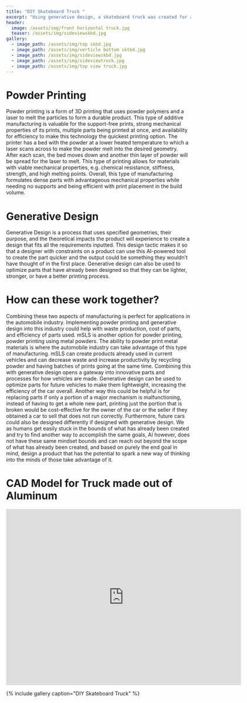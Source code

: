 ```yaml
---
title: "DIY Skateboard Truck "
excerpt: "Using generative design, a skateboard truck was created for a motorized skateboard."
header:
  image: /assets/img/front horizontal truck.jpg
  teaser: /assets/img/sideviewskbd.jpg
gallery:
  - image_path: /assets/img/top skbd.jpg
  - image_path: /assets/img/verticle bottom sktbd.jpg
  - image_path: /assets/img/sideviewskbd.jpg
  - image_path: /assets/img/sideviewtruck.jpg
  - image_path: /assets/img/top view truck.jpg
---
```


# Powder Printing
Powder printing is a form of 3D printing that uses powder polymers and a laser to melt the particles to form a durable product. This type of additive manufacturing is valuable for the support-free prints, strong mechanical properties of its prints, multiple parts being printed at once, and availability for efficiency to make this technology the quickest printing option. The printer has a bed with the powder at a lower heated temperature to which a laser scans across to make the powder melt into the desired geometry. After each scan, the bed moves down and another thin layer of powder will be spread for the laser to melt. This type of printing allows for materials with viable mechanical properties, e.g. chemical resistance, stiffness, strength, and high melting points. Overall, this type of manufacturing formulates dense parts with advantageous mechanical properties while needing no supports and being efficient with print placement in the build volume. 

# Generative Design
Generative Design is a process that uses specified geometries, their purpose, and the theoretical impacts the product will experience to create a design that fits all the requirements inputted. This design tactic makes it so that a designer with constraints on a product can use this AI-powered tool to create the part quicker and the output could be something they wouldn’t have thought of in the first place. Generative design can also be used to optimize parts that have already been designed so that they can be lighter, stronger, or have a better printing process.

# How can these work together?
Combining these two aspects of manufacturing is perfect for applications in the automobile industry. Implementing powder printing and generative design into this industry could help with waste production, cost of parts, and efficiency of parts used. mSLS is another option for powder printing, powder printing using metal powders. The ability to powder print metal materials is where the automobile industry can take advantage of this type of manufacturing. mSLS can create products already used in current vehicles and can decrease waste and increase productivity by recycling powder and having batches of prints going at the same time. Combining this with generative design opens a gateway into innovative parts and processes for how vehicles are made. Generative design can be used to optimize parts for future vehicles to make them lightweight, increasing the efficiency of the car overall. Another way this could be helpful is for replacing parts if only a portion of a major mechanism is malfunctioning, instead of having to get a whole new part, printing just the portion that is broken would be cost-effective for the owner of the car or the seller if they obtained a car to sell that does not run correctly. Furthermore, future cars could also be designed differently if designed with generative design. We as humans get easily stuck in the bounds of what has already been created and try to find another way to accomplish the same goals, AI however, does not have these same mindset bounds and can reach out beyond the scope of what has already been created, and based on purely the end goal in mind, design a product that has the potential to spark a new way of thinking into the minds of those take advantage of it. 


# CAD Model for Truck made out of Aluminum
<iframe src="https://vanderbilt643.autodesk360.com/shares/public/SH512d4QTec90decfa6e773e7188c0e66b96?mode=embed" width="640" height="480" allowfullscreen="true" webkitallowfullscreen="true" mozallowfullscreen="true"  frameborder="0"></iframe>


{% include gallery caption="DIY Skateboard Truck" %}
